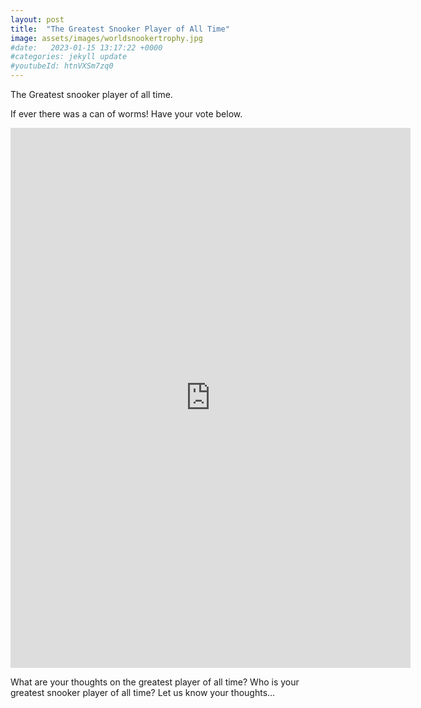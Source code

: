```yaml
---
layout: post
title:  "The Greatest Snooker Player of All Time"
image: assets/images/worldsnookertrophy.jpg
#date:   2023-01-15 13:17:22 +0000
#categories: jekyll update
#youtubeId: htnVXSm7zq0
---
```

The Greatest snooker player of all time.

If ever there was a can of worms! Have your vote below.

<iframe src="https://docs.google.com/forms/d/e/1FAIpQLSchKAzIMVsMb5fTTAkNJry386tFXUa38OEZ0nIGvUIK2U56AQ/viewform?embedded=true" width="640" height="864" frameborder="0" marginheight="0" marginwidth="0">Loading…</iframe>

<!--{% include youtubePlayer.html id=page.youtubeId %}

<p>
  Here are the
  <a href="https://www.ultimatepoolgroup.com/article/the-6-red-shootout-stats-and-facts">stats and facts</a>.
  as presented by Ultimate Pool themselves.  
</p>-->

What are your thoughts on the greatest player of all time?  Who is your greatest snooker player of all time? 
Let us know your thoughts…
